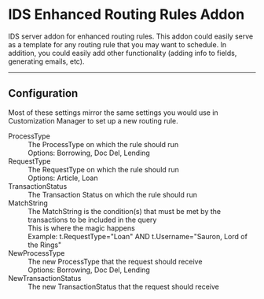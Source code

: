 IDS Enhanced Routing Rules Addon
================================

IDS server addon for enhanced routing rules.  This addon could easily serve as a template for any routing rule that you may want to schedule.  In addition, you could easily add other functionality (adding info to fields, generating emails, etc).

-------------
Configuration
-------------

Most of these settings mirror the same settings you would use in Customization Manager to set up a new routing rule.
<dl>
	<dt>ProcessType</dt>
		<dd>The ProcessType on which the rule should run</dd>
		<dd>Options: Borrowing, Doc Del, Lending</dd>
	<dt>RequestType</dt>
		<dd>The RequestType on which the rule should run</dd>
		<dd>Options: Article, Loan</dd>
	<dt>TransactionStatus</dt>
		<dd>The Transaction Status on which the rule should run</dd>
	<dt>MatchString</dt>
		<dd>The MatchString is the condition(s) that must be met by the transactions to be included in the query</dd>
		<dd>This is where the magic happens</dd>
		<dd>Example: t.RequestType="Loan" AND t.Username="Sauron, Lord of the Rings"</dd>
	<dt>NewProcessType</dt>
		<dd>The new ProcessType that the request should receive</dd>
		<dd>Options: Borrowing, Doc Del, Lending</dd>
	<dt>NewTransactionStatus</dt>
		<dd>The new TransactionStatus that the request should receive</dd>
</dl>